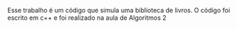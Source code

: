 Esse trabalho é um código que simula uma biblioteca de livros. O código foi escrito em c++ e foi realizado na aula de Algoritmos 2
